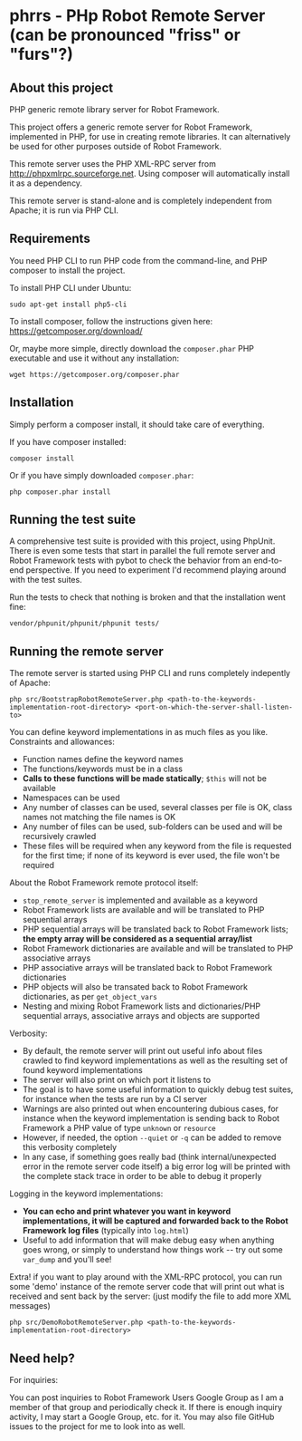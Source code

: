 phrrs - PHp Robot Remote Server (can be pronounced "friss" or "furs"?)
=====

About this project
-----

PHP generic remote library server for Robot Framework. 

This project offers a generic remote server for Robot Framework, implemented in PHP, for use in creating remote libraries. It can alternatively be used for other purposes outside of Robot Framework. 

This remote server uses the PHP XML-RPC server from http://phpxmlrpc.sourceforge.net. Using composer will automatically install it as a dependency.

This remote server is stand-alone and is completely independent from Apache; it is run via PHP CLI.

Requirements
-----

You need PHP CLI to run PHP code from the command-line, and PHP composer to install the project.

To install PHP CLI under Ubuntu:
```
sudo apt-get install php5-cli
```

To install composer, follow the instructions given here: https://getcomposer.org/download/

Or, maybe more simple, directly download the `composer.phar` PHP executable and use it without any installation:
```
wget https://getcomposer.org/composer.phar
```

Installation
-----

Simply perform a composer install, it should take care of everything.

If you have composer installed:
```
composer install
```

Or if you have simply downloaded `composer.phar`:
```
php composer.phar install
```

Running the test suite
-----

A comprehensive test suite is provided with this project, using PhpUnit. There is even some tests that start in parallel the full remote server and Robot Framework tests with pybot to check the behavior from an end-to-end perspective. If you need to experiment I'd recommend playing around with the test suites.

Run the tests to check that nothing is broken and that the installation went fine:
```
vendor/phpunit/phpunit/phpunit tests/
```

Running the remote server
-----

The remote server is started using PHP CLI and runs completely indepently of Apache:

```
php src/BootstrapRobotRemoteServer.php <path-to-the-keywords-implementation-root-directory> <port-on-which-the-server-shall-listen-to>
```

You can define keyword implementations in as much files as you like. Constraints and allowances:
* Function names define the keyword names
* The functions/keywords must be in a class
* **Calls to these functions will be made statically**; `$this` will not be available
* Namespaces can be used
* Any number of classes can be used, several classes per file is OK, class names not matching the file names is OK
* Any number of files can be used, sub-folders can be used and will be recursively crawled
* These files will be required when any keyword from the file is requested for the first time; if none of its keyword is ever used, the file won't be required

About the Robot Framework remote protocol itself:
* `stop_remote_server` is implemented and available as a keyword
* Robot Framework lists are available and will be translated to PHP sequential arrays
* PHP sequential arrays will be translated back to Robot Framework lists; **the empty array will be considered as a sequential array/list**
* Robot Framework dictionaries are available and will be translated to PHP associative arrays
* PHP associative arrays will be translated back to Robot Framework dictionaries
* PHP objects will also be transated back to Robot Framework dictionaries, as per `get_object_vars`
* Nesting and mixing Robot Framework lists and dictionaries/PHP sequential arrays, associative arrays and objects are supported

Verbosity:
* By default, the remote server will print out useful info about files crawled to find keyword implementations as well as the resulting set of found keyword implementations
* The server will also print on which port it listens to
* The goal is to have some useful information to quickly debug test suites, for instance when the tests are run by a CI server
* Warnings are also printed out when encountering dubious cases, for instance when the keyword implementation is sending back to Robot Framework a PHP value of type `unknown` or `resource`
* However, if needed, the option `--quiet` or `-q` can be added to remove this verbosity completely
* In any case, if something goes really bad (think internal/unexpected error in the remote server code itself) a big error log will be printed with the complete stack trace in order to be able to debug it properly

Logging in the keyword implementations:
* **You can echo and print whatever you want in keyword implementations, it will be captured and forwarded back to the Robot Framework log files** (typically into `log.html`)
* Useful to add information that will make debug easy when anything goes wrong, or simply to understand how things work -- try out some `var_dump` and you'll see!

Extra! if you want to play around with the XML-RPC protocol, you can run some 'demo' instance of the remote server code that will print out what is received and sent back by the server: (just modify the file to add more XML messages)
```
php src/DemoRobotRemoteServer.php <path-to-the-keywords-implementation-root-directory>
```

Need help?
-----

For inquiries:

You can post inquiries to Robot Framework Users Google Group as I am a member of that group and periodically check it. If there is enough inquiry activity, I may start a Google Group, etc. for it. You may also file GitHub issues to the project for me to look into as well.
